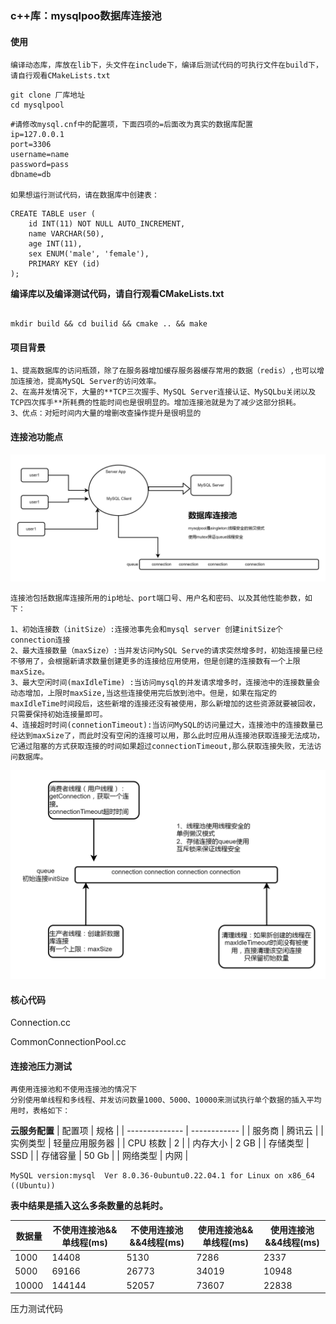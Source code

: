 ### c++库：mysqlpoo数据库连接池

#### 使用

```
编译动态库，库放在lib下，头文件在include下，编译后测试代码的可执行文件在build下，请自行观看CMakeLists.txt
```

```shell
git clone 厂库地址
cd mysqlpool
```
```
#请修改mysql.cnf中的配置项，下面四项的=后面改为真实的数据库配置
ip=127.0.0.1
port=3306
username=name
password=pass
dbname=db

如果想运行测试代码，请在数据库中创建表：
```
```shell
CREATE TABLE user (
    id INT(11) NOT NULL AUTO_INCREMENT,
    name VARCHAR(50),
    age INT(11),
    sex ENUM('male', 'female'),
    PRIMARY KEY (id)
);
```


**编译库以及编译测试代码，请自行观看CMakeLists.txt**
```shell

mkdir build && cd builid && cmake .. && make

```

#### 项目背景
```
1、提高数据库的访问瓶颈，除了在服务器增加缓存服务器缓存常用的数据（redis）,也可以增加连接池，提高MySQL Server的访问效率。
2、在高并发情况下，大量的**TCP三次握手、MySQL Server连接认证、MySQLbu关闭以及TCP四次挥手**所耗费的性能时间也是很明显的。增加连接池就是为了减少这部分损耗。
3、优点：对短时间内大量的增删改查操作提升是很明显的
```
#### 连接池功能点

![alt text](img/项目结构1.png)
```
连接池包括数据库连接所用的ip地址、port端口号、用户名和密码、以及其他性能参数，如下：

1、初始连接数（initSize）:连接池事先会和mysql server 创建initSize个connection连接
2、最大连接数量（maxSize）:当并发访问MySQL Serve的请求突然增多时，初始连接量已经不够用了，会根据新请求数量创建更多的连接给应用使用，但是创建的连接数有一个上限maxSize。
3、最大空闲时间(maxIdleTime) :当访问mysql的并发请求增多时，连接池中的连接数量会动态增加，上限时maxSize,当这些连接使用完后放到池中。但是，如果在指定的maxIdleTime时间段后，这些新增的连接还没有被使用，那么新增加的这些资源就要被回收，只需要保持初始连接量即可。
4、连接超时时间(connetionTimeout):当访问MySQL的访问量过大，连接池中的连接数量已经达到maxSize了，而此时没有空闲的连接可以用，那么此时应用从连接池获取连接无法成功，它通过阻塞的方式获取连接的时间如果超过connectionTimeout,那么获取连接失败，无法访问数据库。

```
![alt text](img/mysqlpool模型.png)
#### 核心代码
Connection.cc

CommonConnectionPool.cc

#### 连接池压力测试
```
再使用连接池和不使用连接池的情况下
分别使用单线程和多线程、并发访问数量1000、5000、10000来测试执行单个数据的插入平均用时，表格如下：

```
**云服务配置**
| 配置项         | 规格       |
| -------------- | ------------ |
| 服务商         | 腾讯云   |
| 实例类型       | 轻量应用服务器 |
| CPU 核数       | 2            |
| 内存大小       | 2 GB           |
| 存储类型       | SSD           |
| 存储容量       | 50 Gb          |
| 网络类型       | 内网           |


```
MySQL version:mysql  Ver 8.0.36-0ubuntu0.22.04.1 for Linux on x86_64 ((Ubuntu))
```

**表中结果是插入这么多条数量的总耗时。**

| 数据量   | 不使用连接池&&单线程(ms) | 不使用连接池&&4线程(ms) | 使用连接池&&单线程(ms) | 使用连接池&&4线程(ms) |
|----------|----------------------|-----------------------|-----------------------|----------------------|
| 1000     | 14408                | 5130                  | 7286                  | 2337                 |
| 5000     | 69166                | 26773                 | 34019                 | 10948                |
| 10000    | 144144               | 52057                 | 73607                 | 22838                |


压力测试代码